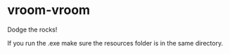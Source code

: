 # vroom-vroom
Dodge the rocks!

If you run the .exe make sure the resources folder is in the same directory.
